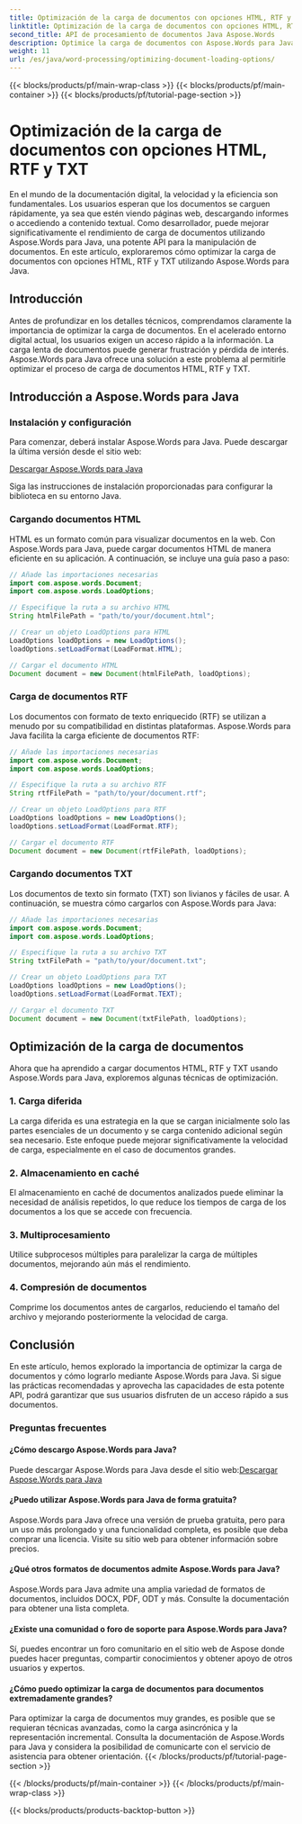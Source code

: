 ```yaml
---
title: Optimización de la carga de documentos con opciones HTML, RTF y TXT
linktitle: Optimización de la carga de documentos con opciones HTML, RTF y TXT
second_title: API de procesamiento de documentos Java Aspose.Words
description: Optimice la carga de documentos con Aspose.Words para Java. Mejore la velocidad y la eficiencia de los archivos HTML, RTF y TXT. ¡Mejore la experiencia del usuario hoy mismo!
weight: 11
url: /es/java/word-processing/optimizing-document-loading-options/
---
```


{{< blocks/products/pf/main-wrap-class >}}
{{< blocks/products/pf/main-container >}}
{{< blocks/products/pf/tutorial-page-section >}}

# Optimización de la carga de documentos con opciones HTML, RTF y TXT


En el mundo de la documentación digital, la velocidad y la eficiencia son fundamentales. Los usuarios esperan que los documentos se carguen rápidamente, ya sea que estén viendo páginas web, descargando informes o accediendo a contenido textual. Como desarrollador, puede mejorar significativamente el rendimiento de carga de documentos utilizando Aspose.Words para Java, una potente API para la manipulación de documentos. En este artículo, exploraremos cómo optimizar la carga de documentos con opciones HTML, RTF y TXT utilizando Aspose.Words para Java.

## Introducción

Antes de profundizar en los detalles técnicos, comprendamos claramente la importancia de optimizar la carga de documentos. En el acelerado entorno digital actual, los usuarios exigen un acceso rápido a la información. La carga lenta de documentos puede generar frustración y pérdida de interés. Aspose.Words para Java ofrece una solución a este problema al permitirle optimizar el proceso de carga de documentos HTML, RTF y TXT.

## Introducción a Aspose.Words para Java

### Instalación y configuración

Para comenzar, deberá instalar Aspose.Words para Java. Puede descargar la última versión desde el sitio web:

[Descargar Aspose.Words para Java](https://releases.aspose.com/words/java/)

Siga las instrucciones de instalación proporcionadas para configurar la biblioteca en su entorno Java.

### Cargando documentos HTML

HTML es un formato común para visualizar documentos en la web. Con Aspose.Words para Java, puede cargar documentos HTML de manera eficiente en su aplicación. A continuación, se incluye una guía paso a paso:

```java
// Añade las importaciones necesarias
import com.aspose.words.Document;
import com.aspose.words.LoadOptions;

// Especifique la ruta a su archivo HTML
String htmlFilePath = "path/to/your/document.html";

// Crear un objeto LoadOptions para HTML
LoadOptions loadOptions = new LoadOptions();
loadOptions.setLoadFormat(LoadFormat.HTML);

// Cargar el documento HTML
Document document = new Document(htmlFilePath, loadOptions);
```

### Carga de documentos RTF

Los documentos con formato de texto enriquecido (RTF) se utilizan a menudo por su compatibilidad en distintas plataformas. Aspose.Words para Java facilita la carga eficiente de documentos RTF:

```java
// Añade las importaciones necesarias
import com.aspose.words.Document;
import com.aspose.words.LoadOptions;

// Especifique la ruta a su archivo RTF
String rtfFilePath = "path/to/your/document.rtf";

// Crear un objeto LoadOptions para RTF
LoadOptions loadOptions = new LoadOptions();
loadOptions.setLoadFormat(LoadFormat.RTF);

// Cargar el documento RTF
Document document = new Document(rtfFilePath, loadOptions);
```

### Cargando documentos TXT

Los documentos de texto sin formato (TXT) son livianos y fáciles de usar. A continuación, se muestra cómo cargarlos con Aspose.Words para Java:

```java
// Añade las importaciones necesarias
import com.aspose.words.Document;
import com.aspose.words.LoadOptions;

// Especifique la ruta a su archivo TXT
String txtFilePath = "path/to/your/document.txt";

// Crear un objeto LoadOptions para TXT
LoadOptions loadOptions = new LoadOptions();
loadOptions.setLoadFormat(LoadFormat.TEXT);

// Cargar el documento TXT
Document document = new Document(txtFilePath, loadOptions);
```

## Optimización de la carga de documentos

Ahora que ha aprendido a cargar documentos HTML, RTF y TXT usando Aspose.Words para Java, exploremos algunas técnicas de optimización.

### 1. Carga diferida

La carga diferida es una estrategia en la que se cargan inicialmente solo las partes esenciales de un documento y se carga contenido adicional según sea necesario. Este enfoque puede mejorar significativamente la velocidad de carga, especialmente en el caso de documentos grandes.

### 2. Almacenamiento en caché

El almacenamiento en caché de documentos analizados puede eliminar la necesidad de análisis repetidos, lo que reduce los tiempos de carga de los documentos a los que se accede con frecuencia.

### 3. Multiprocesamiento

Utilice subprocesos múltiples para paralelizar la carga de múltiples documentos, mejorando aún más el rendimiento.

### 4. Compresión de documentos

Comprime los documentos antes de cargarlos, reduciendo el tamaño del archivo y mejorando posteriormente la velocidad de carga.

## Conclusión

En este artículo, hemos explorado la importancia de optimizar la carga de documentos y cómo lograrlo mediante Aspose.Words para Java. Si sigue las prácticas recomendadas y aprovecha las capacidades de esta potente API, podrá garantizar que sus usuarios disfruten de un acceso rápido a sus documentos.

### Preguntas frecuentes

#### ¿Cómo descargo Aspose.Words para Java?

 Puede descargar Aspose.Words para Java desde el sitio web:[Descargar Aspose.Words para Java](https://releases.aspose.com/words/java/)

#### ¿Puedo utilizar Aspose.Words para Java de forma gratuita?

Aspose.Words para Java ofrece una versión de prueba gratuita, pero para un uso más prolongado y una funcionalidad completa, es posible que deba comprar una licencia. Visite su sitio web para obtener información sobre precios.

#### ¿Qué otros formatos de documentos admite Aspose.Words para Java?

Aspose.Words para Java admite una amplia variedad de formatos de documentos, incluidos DOCX, PDF, ODT y más. Consulte la documentación para obtener una lista completa.

#### ¿Existe una comunidad o foro de soporte para Aspose.Words para Java?

Sí, puedes encontrar un foro comunitario en el sitio web de Aspose donde puedes hacer preguntas, compartir conocimientos y obtener apoyo de otros usuarios y expertos.

#### ¿Cómo puedo optimizar la carga de documentos para documentos extremadamente grandes?

Para optimizar la carga de documentos muy grandes, es posible que se requieran técnicas avanzadas, como la carga asincrónica y la representación incremental. Consulta la documentación de Aspose.Words para Java y considera la posibilidad de comunicarte con el servicio de asistencia para obtener orientación.
{{< /blocks/products/pf/tutorial-page-section >}}

{{< /blocks/products/pf/main-container >}}
{{< /blocks/products/pf/main-wrap-class >}}

{{< blocks/products/products-backtop-button >}}

